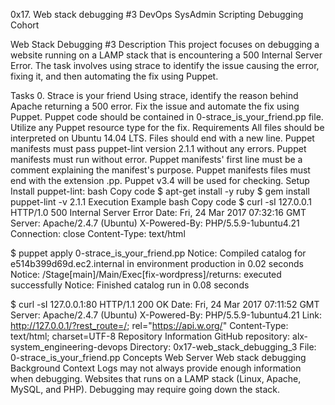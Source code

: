    0x17. Web stack debugging #3 DevOps SysAdmin Scripting Debugging Cohort

Web Stack Debugging #3
Description
This project focuses on debugging a  website running on a LAMP stack that is encountering a 500 Internal Server Error. The task involves using strace to identify the issue causing the error, fixing it, and then automating the fix using Puppet.

Tasks
0. Strace is your friend
Using strace, identify the reason behind Apache returning a 500 error.
Fix the issue and automate the fix using Puppet.
Puppet code should be contained in 0-strace_is_your_friend.pp file.
Utilize any Puppet resource type for the fix.
Requirements
All files should be interpreted on Ubuntu 14.04 LTS.
Files should end with a new line.
Puppet manifests must pass puppet-lint version 2.1.1 without any errors.
Puppet manifests must run without error.
Puppet manifests' first line must be a comment explaining the manifest's purpose.
Puppet manifests files must end with the extension .pp.
Puppet v3.4 will be used for checking.
Setup
Install puppet-lint:
bash
Copy code
$ apt-get install -y ruby
$ gem install puppet-lint -v 2.1.1
Execution Example
bash
Copy code
$ curl -sI 127.0.0.1
HTTP/1.0 500 Internal Server Error
Date: Fri, 24 Mar 2017 07:32:16 GMT
Server: Apache/2.4.7 (Ubuntu)
X-Powered-By: PHP/5.5.9-1ubuntu4.21
Connection: close
Content-Type: text/html

$ puppet apply 0-strace_is_your_friend.pp
Notice: Compiled catalog for e514b399d69d.ec2.internal in environment production in 0.02 seconds
Notice: /Stage[main]/Main/Exec[fix-wordpress]/returns: executed successfully
Notice: Finished catalog run in 0.08 seconds

$ curl -sI 127.0.0.1:80
HTTP/1.1 200 OK
Date: Fri, 24 Mar 2017 07:11:52 GMT
Server: Apache/2.4.7 (Ubuntu)
X-Powered-By: PHP/5.5.9-1ubuntu4.21
Link: <http://127.0.0.1/?rest_route=/>; rel="https://api.w.org/"
Content-Type: text/html; charset=UTF-8
Repository Information
GitHub repository: alx-system_engineering-devops
Directory: 0x17-web_stack_debugging_3
File: 0-strace_is_your_friend.pp
Concepts
Web Server
Web stack debugging
Background Context
Logs may not always provide enough information when debugging.
Websites that  runs on a LAMP stack (Linux, Apache, MySQL, and PHP).
Debugging may require going down the stack.
